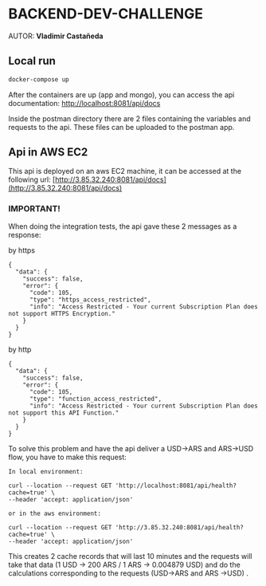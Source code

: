 # BACKEND-DEV-CHALLENGE

AUTOR: **Vladimir Castañeda**

## Local run

```bash
docker-compose up
```

After the containers are up (app and mongo), you can access the api documentation: [http://localhost:8081/api/docs](http://localhost:8081/api/docs)

Inside the postman directory there are 2 files containing the variables and requests to the api. These files can be uploaded to the postman app.

## Api in AWS EC2

This api is deployed on an aws EC2 machine, it can be accessed at the following url: [http://3.85.32.240:8081/api/docs](http://3.85.32.240:8081/api/docs)

### IMPORTANT!

When doing the integration tests, the api gave these 2 messages as a response:

by https

```
{
  "data": {
    "success": false,
    "error": {
      "code": 105,
      "type": "https_access_restricted",
      "info": "Access Restricted - Your current Subscription Plan does not support HTTPS Encryption."
    }
  }
}
```

by http

```
{
  "data": {
    "success": false,
    "error": {
      "code": 105,
      "type": "function_access_restricted",
      "info": "Access Restricted - Your current Subscription Plan does not support this API Function."
    }
  }
}
```

To solve this problem and have the api deliver a USD->ARS and ARS->USD flow, you have to make this request:

```
In local environment:

curl --location --request GET 'http://localhost:8081/api/health?cache=true' \
--header 'accept: application/json'

or in the aws environment:

curl --location --request GET 'http://3.85.32.240:8081/api/health?cache=true' \
--header 'accept: application/json'
```

This creates 2 cache records that will last 10 minutes and the requests will take that data (1 USD -> 200 ARS / 1 ARS -> 0.004879 USD) and do the calculations corresponding to the requests (USD->ARS and ARS ->USD) .
